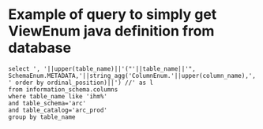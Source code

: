 # Example of query to simply get ViewEnum java definition from database

```sql=
select ', '||upper(table_name)||'("'||table_name||'", SchemaEnum.METADATA,'||string_agg('ColumnEnum.'||upper(column_name),', ' order by ordinal_position)||') //' as l
from information_schema.columns
where table_name like 'ihm%'
and table_schema='arc'
and table_catalog='arc_prod'
group by table_name
```